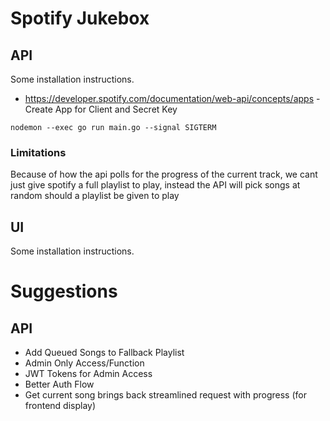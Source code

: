 # Spotify Jukebox

## API

Some installation instructions.

- https://developer.spotify.com/documentation/web-api/concepts/apps - Create App for Client and Secret Key

```nodemon --exec go run main.go --signal SIGTERM```

### Limitations

Because of how the api polls for the progress of the current track, we cant just give spotify a full playlist to play, instead the API will pick songs at random should a playlist be given to play

## UI

Some installation instructions.



# Suggestions

## API
- Add Queued Songs to Fallback Playlist
- Admin Only Access/Function
- JWT Tokens for Admin Access
- Better Auth Flow
- Get current song brings back streamlined request with progress (for frontend display)

